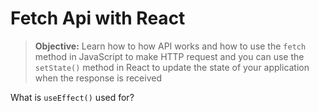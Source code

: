# Fetch Api with React 
> **Objective:** Learn how to how API works and how to use the `fetch` method in JavaScript to make HTTP request and you can use the `setState()` method in React to update the state of your application when the response is received

What is `useEffect()` used for?